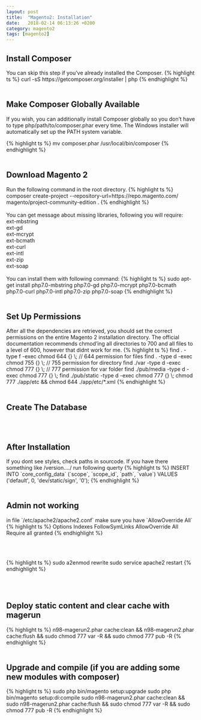 ```yaml
---
layout: post
title:  "Magento2: Installation"
date:   2018-02-14 06:13:26 +0200
category: magento2
tags: [magento2]
---
```


<h2>Install Composer</h2>
You can skip this step if you’ve already installed the Composer.
{% highlight ts %}
curl -sS https://getcomposer.org/installer | php
{% endhighlight %}
<br /><br />


<h2>Make Composer Globally Available</h2>
If you wish, you can additionally install Composer globally so you don’t have to type php/path/to/composer.phar every time. The Windows installer will automatically set up the PATH system variable.

{% highlight ts %}
mv composer.phar /usr/local/bin/composer
{% endhighlight %}
<br /><br />



<h2>Download Magento 2</h2>
Run the following command in the root directory.
{% highlight ts %}
composer create-project --repository-url=https://repo.magento.com/ magento/project-community-edition .
{% endhighlight %}
<br /><br />
You can get message about missing libraries, following you will require:
<br />
ext-mbstring<br />
ext-gd<br />
ext-mcrypt<br />
ext-bcmath<br />
ext-curl<br />
ext-intl<br />
ext-zip<br />
ext-soap<br />
<br />
You can install them with following command:
{% highlight ts %}
sudo apt-get install php7.0-mbstring php7.0-gd php7.0-mcrypt php7.0-bcmath php7.0-curl php7.0-intl php7.0-zip php7.0-soap 
{% endhighlight %}
<br /><br />

<h2>Set Up Permissions</h2>
After all the dependencies are retrieved, you should set the correct permissions on the entire Magento 2 installation directory. The official documentation recommends chmod’ing all directories to 700 and all files to a level of 600, however that didnt work for me.
{% highlight ts %}
find . -type f -exec chmod 644 {} \; // 644 permission for files 
find . -type d -exec chmod 755 {} \; // 755 permission for directory 
find ./var -type d -exec chmod 777 {} \; // 777 permission for var folder find ./pub/media -type d -exec chmod 777 {} \; 
find ./pub/static -type d -exec chmod 777 {} \; 
chmod 777 ./app/etc && chmod 644 ./app/etc/*.xml
{% endhighlight %}
<br /><br />


<h2>Create The Database</h2>
<br /><br />


<h2>After Installation</h2>
If you dont see styles, check paths in sourcode. If you have there something like /version..../ run following querty
{% highlight ts %}
INSERT INTO `core_config_data` (`scope`, `scope_id`, `path`, `value`) VALUES ('default', 0, 'dev/static/sign', '0');
{% endhighlight %}
<br /><br />


<h2>Admin not working</h2>
in file `/etc/apache2/apache2.conf` make sure you have `AllowOverride All`
{% highlight ts %}
<Directory /var/www/>
Options Indexes FollowSymLinks
AllowOverride All
Require all granted
{% endhighlight %}

<br /><br />

{% highlight ts %}
sudo a2enmod rewrite
sudo service apache2 restart
{% endhighlight %}

<br /><br />



<h2>Deploy static content and clear cache with magerun</h2>
{% highlight ts %}
n98-magerun2.phar cache:clean && n98-magerun2.phar cache:flush && sudo chmod 777 var -R && sudo chmod 777 pub -R
{% endhighlight %}
<br /><br />


<h2>Upgrade and compile (if you are adding some new modules with composer)</h2>
 {% highlight ts %}
 sudo php bin/magento setup:upgrade
 sudo php bin/magento setup:di:compile
 sudo n98-magerun2.phar cache:clean && sudo n98-magerun2.phar cache:flush && sudo chmod 777 var -R && sudo chmod 777 pub -R
 {% endhighlight %}